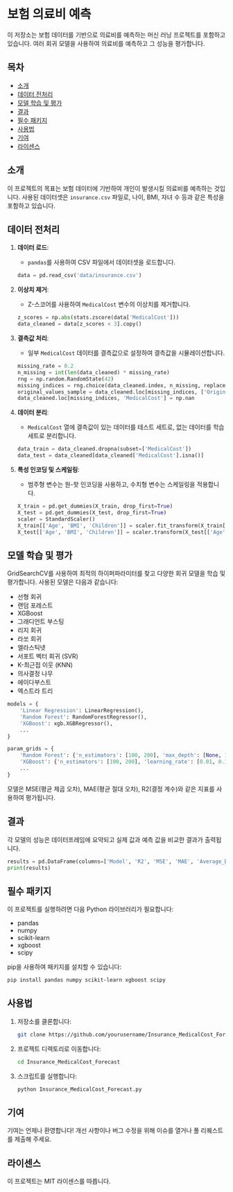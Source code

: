 
# 보험 의료비 예측

이 저장소는 보험 데이터를 기반으로 의료비를 예측하는 머신 러닝 프로젝트를 포함하고 있습니다. 여러 회귀 모델을 사용하여 의료비를 예측하고 그 성능을 평가합니다.

## 목차

- [소개](#소개)
- [데이터 전처리](#데이터-전처리)
- [모델 학습 및 평가](#모델-학습-및-평가)
- [결과](#결과)
- [필수 패키지](#필수-패키지)
- [사용법](#사용법)
- [기여](#기여)
- [라이센스](#라이센스)

## 소개

이 프로젝트의 목표는 보험 데이터에 기반하여 개인이 발생시킬 의료비를 예측하는 것입니다. 사용된 데이터셋은 `insurance.csv` 파일로, 나이, BMI, 자녀 수 등과 같은 특성을 포함하고 있습니다.

## 데이터 전처리

1. **데이터 로드**:
    - `pandas`를 사용하여 CSV 파일에서 데이터셋을 로드합니다.

    ```python
    data = pd.read_csv('data/insurance.csv')
    ```

2. **이상치 제거**:
    - Z-스코어를 사용하여 `MedicalCost` 변수의 이상치를 제거합니다.

    ```python
    z_scores = np.abs(stats.zscore(data['MedicalCost']))
    data_cleaned = data[z_scores < 3].copy()
    ```

3. **결측값 처리**:
    - 일부 `MedicalCost` 데이터를 결측값으로 설정하여 결측값을 시뮬레이션합니다.

    ```python
    missing_rate = 0.2
    n_missing = int(len(data_cleaned) * missing_rate)
    rng = np.random.RandomState(42)
    missing_indices = rng.choice(data_cleaned.index, n_missing, replace=False)
    original_values_sample = data_cleaned.loc[missing_indices, ['OriginalIndex', 'MedicalCost']].sort_values('OriginalIndex')
    data_cleaned.loc[missing_indices, 'MedicalCost'] = np.nan
    ```

4. **데이터 분리**:
    - `MedicalCost` 열에 결측값이 있는 데이터를 테스트 세트로, 없는 데이터를 학습 세트로 분리합니다.

    ```python
    data_train = data_cleaned.dropna(subset=['MedicalCost'])
    data_test = data_cleaned[data_cleaned['MedicalCost'].isna()]
    ```

5. **특성 인코딩 및 스케일링**:
    - 범주형 변수는 원-핫 인코딩을 사용하고, 수치형 변수는 스케일링을 적용합니다.

    ```python
    X_train = pd.get_dummies(X_train, drop_first=True)
    X_test = pd.get_dummies(X_test, drop_first=True)
    scaler = StandardScaler()
    X_train[['Age', 'BMI', 'Children']] = scaler.fit_transform(X_train[['Age', 'BMI', 'Children']])
    X_test[['Age', 'BMI', 'Children']] = scaler.transform(X_test[['Age', 'BMI', 'Children']])
    ```

## 모델 학습 및 평가

GridSearchCV를 사용하여 최적의 하이퍼파라미터를 찾고 다양한 회귀 모델을 학습 및 평가합니다. 사용된 모델은 다음과 같습니다:

- 선형 회귀
- 랜덤 포레스트
- XGBoost
- 그래디언트 부스팅
- 리지 회귀
- 라쏘 회귀
- 엘라스틱넷
- 서포트 벡터 회귀 (SVR)
- K-최근접 이웃 (KNN)
- 의사결정 나무
- 에이다부스트
- 엑스트라 트리

```python
models = {
    'Linear Regression': LinearRegression(),
    'Random Forest': RandomForestRegressor(),
    'XGBoost': xgb.XGBRegressor(),
    ...
}

param_grids = {
    'Random Forest': {'n_estimators': [100, 200], 'max_depth': [None, 10, 20]},
    'XGBoost': {'n_estimators': [100, 200], 'learning_rate': [0.01, 0.1]},
    ...
}
```

모델은 MSE(평균 제곱 오차), MAE(평균 절대 오차), R2(결정 계수)와 같은 지표를 사용하여 평가됩니다.

## 결과

각 모델의 성능은 데이터프레임에 요약되고 실제 값과 예측 값을 비교한 결과가 출력됩니다.

```python
results = pd.DataFrame(columns=['Model', 'R2', 'MSE', 'MAE', 'Average_Difference'])
print(results)
```

## 필수 패키지

이 프로젝트를 실행하려면 다음 Python 라이브러리가 필요합니다:

- pandas
- numpy
- scikit-learn
- xgboost
- scipy

pip을 사용하여 패키지를 설치할 수 있습니다:

```sh
pip install pandas numpy scikit-learn xgboost scipy
```

## 사용법

1. 저장소를 클론합니다:

    ```sh
    git clone https://github.com/yourusername/Insurance_MedicalCost_Forecast.git
    ```

2. 프로젝트 디렉토리로 이동합니다:

    ```sh
    cd Insurance_MedicalCost_Forecast
    ```

3. 스크립트를 실행합니다:

    ```sh
    python Insurance_MedicalCost_Forecast.py
    ```

## 기여

기여는 언제나 환영합니다! 개선 사항이나 버그 수정을 위해 이슈를 열거나 풀 리퀘스트를 제출해 주세요.

## 라이센스

이 프로젝트는 MIT 라이센스를 따릅니다.

